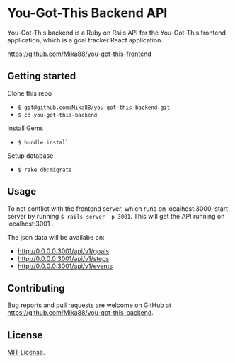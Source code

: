 # You-Got-This Backend API 

You-Got-This backend is a Ruby on Rails API for the You-Got-This frontend application, which is a goal tracker React application. 

https://github.com/Mika88/you-got-this-frontend

## Getting started

 Clone this repo
- `$ git@github.com:Mika88/you-got-this-backend.git`
- `$ cd you-got-this-backend` 

 Install Gems

- `$ bundle install`

 Setup database

- ` $ rake db:migrate `

## Usage

 To not conflict with the frontend server, which runs on localhost:3000,
 start server by running `$ rails server -p 3001`.
 This will get the API running on localhost:3001 .

 The json data will be availabe on:
  - http://0.0.0.0:3001/api/v1/goals
  - http://0.0.0.0:3001/api/v1/steps
  - http://0.0.0.0:3001/api/v1/events  
  
## Contributing

Bug reports and pull requests are welcome on GitHub at https://github.com/Mika88/you-got-this-backend.

## License

 [MIT License](https://opensource.org/licenses/MIT).


